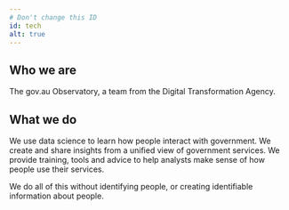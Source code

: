 ```yaml
---
# Don't change this ID
id: tech
alt: true
---
```


## Who we are

The gov.au Observatory, a team from the Digital Transformation Agency.

## What we do

We use data science to learn how people interact with government. We create and share insights from a unified view of government services. We provide training, tools and advice to help analysts make sense of how people use their services.

We do all of this without identifying people, or creating identifiable information about people.
